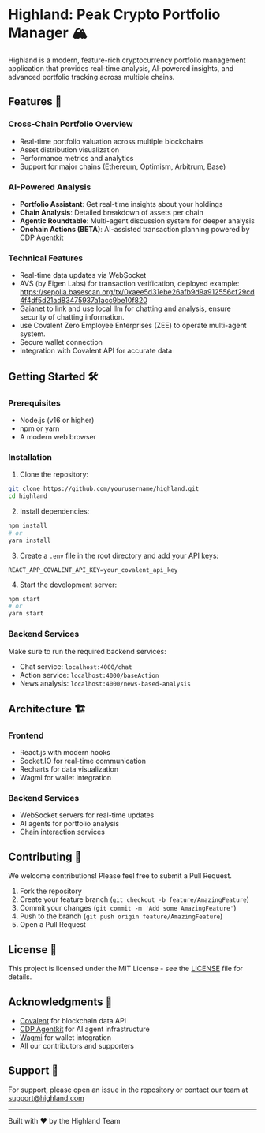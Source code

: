 # Highland: Peak Crypto Portfolio Manager 🏔️

Highland is a modern, feature-rich cryptocurrency portfolio management application that provides real-time analysis, AI-powered insights, and advanced portfolio tracking across multiple chains.

## Features 🚀

### Cross-Chain Portfolio Overview
- Real-time portfolio valuation across multiple blockchains
- Asset distribution visualization
- Performance metrics and analytics
- Support for major chains (Ethereum, Optimism, Arbitrum, Base)

### AI-Powered Analysis
- **Portfolio Assistant**: Get real-time insights about your holdings
- **Chain Analysis**: Detailed breakdown of assets per chain
- **Agentic Roundtable**: Multi-agent discussion system for deeper analysis
- **Onchain Actions (BETA)**: AI-assisted transaction planning powered by CDP Agentkit

### Technical Features
- Real-time data updates via WebSocket
- AVS (by Eigen Labs) for transaction verification, deployed example: https://sepolia.basescan.org/tx/0xaee5d31ebe26afb9d9a912556cf29cd4f4df5d21ad83475937a1acc9be10f820
- Gaianet to link and use local llm for chatting and analysis, ensure security of chatting information. 
- use Covalent Zero Employee Enterprises (ZEE) to operate multi-agent system. 
- Secure wallet connection
- Integration with Covalent API for accurate data

## Getting Started 🛠️

### Prerequisites
- Node.js (v16 or higher)
- npm or yarn
- A modern web browser

### Installation

1. Clone the repository:
```bash
git clone https://github.com/yourusername/highland.git
cd highland
```

2. Install dependencies:
```bash
npm install
# or
yarn install
```

3. Create a `.env` file in the root directory and add your API keys:
```env
REACT_APP_COVALENT_API_KEY=your_covalent_api_key
```

4. Start the development server:
```bash
npm start
# or
yarn start
```

### Backend Services
Make sure to run the required backend services:
- Chat service: `localhost:4000/chat`
- Action service: `localhost:4000/baseAction`
- News analysis: `localhost:4000/news-based-analysis`

## Architecture 🏗️

### Frontend
- React.js with modern hooks
- Socket.IO for real-time communication
- Recharts for data visualization
- Wagmi for wallet integration

### Backend Services
- WebSocket servers for real-time updates
- AI agents for portfolio analysis
- Chain interaction services

## Contributing 🤝

We welcome contributions! Please feel free to submit a Pull Request.

1. Fork the repository
2. Create your feature branch (`git checkout -b feature/AmazingFeature`)
3. Commit your changes (`git commit -m 'Add some AmazingFeature'`)
4. Push to the branch (`git push origin feature/AmazingFeature`)
5. Open a Pull Request

## License 📝

This project is licensed under the MIT License - see the [LICENSE](LICENSE) file for details.

## Acknowledgments 🙏

- [Covalent](https://www.covalenthq.com/) for blockchain data API
- [CDP Agentkit](https://cdpagentkit.com) for AI agent infrastructure
- [Wagmi](https://wagmi.sh/) for wallet integration
- All our contributors and supporters

## Support 💬

For support, please open an issue in the repository or contact our team at support@highland.com

---

Built with ❤️ by the Highland Team
